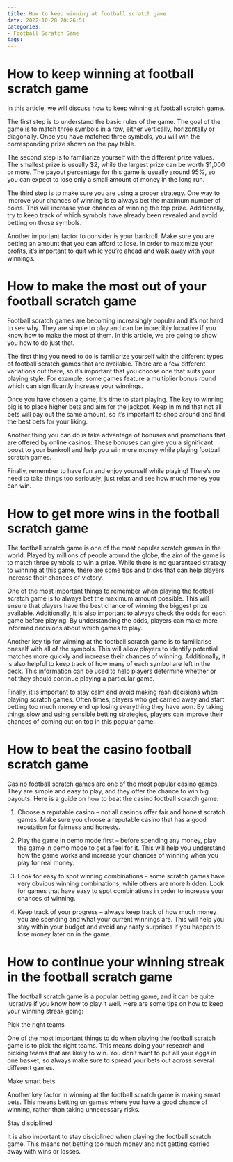 ```yaml
---
title: How to keep winning at football scratch game
date: 2022-10-28 20:26:51
categories:
- Football Scratch Game
tags:
---
```



#  How to keep winning at football scratch game

In this article, we will discuss how to keep winning at football scratch game.

The first step is to understand the basic rules of the game. The goal of the game is to match three symbols in a row, either vertically, horizontally or diagonally. Once you have matched three symbols, you will win the corresponding prize shown on the pay table.

The second step is to familiarize yourself with the different prize values. The smallest prize is usually $2, while the largest prize can be worth $1,000 or more. The payout percentage for this game is usually around 95%, so you can expect to lose only a small amount of money in the long run.

The third step is to make sure you are using a proper strategy. One way to improve your chances of winning is to always bet the maximum number of coins. This will increase your chances of winning the top prize. Additionally, try to keep track of which symbols have already been revealed and avoid betting on those symbols.

Another important factor to consider is your bankroll. Make sure you are betting an amount that you can afford to lose. In order to maximize your profits, it’s important to quit while you’re ahead and walk away with your winnings.

#  How to make the most out of your football scratch game

Football scratch games are becoming increasingly popular and it’s not hard to see why. They are simple to play and can be incredibly lucrative if you know how to make the most of them. In this article, we are going to show you how to do just that.

The first thing you need to do is familiarize yourself with the different types of football scratch games that are available. There are a few different variations out there, so it’s important that you choose one that suits your playing style. For example, some games feature a multiplier bonus round which can significantly increase your winnings.

Once you have chosen a game, it’s time to start playing. The key to winning big is to place higher bets and aim for the jackpot. Keep in mind that not all bets will pay out the same amount, so it’s important to shop around and find the best bets for your liking.

Another thing you can do is take advantage of bonuses and promotions that are offered by online casinos. These bonuses can give you a significant boost to your bankroll and help you win more money while playing football scratch games.

Finally, remember to have fun and enjoy yourself while playing! There’s no need to take things too seriously; just relax and see how much money you can win.

#  How to get more wins in the football scratch game

The football scratch game is one of the most popular scratch games in the world. Played by millions of people around the globe, the aim of the game is to match three symbols to win a prize. While there is no guaranteed strategy to winning at this game, there are some tips and tricks that can help players increase their chances of victory.

One of the most important things to remember when playing the football scratch game is to always bet the maximum amount possible. This will ensure that players have the best chance of winning the biggest prize available. Additionally, it is also important to always check the odds for each game before playing. By understanding the odds, players can make more informed decisions about which games to play.

Another key tip for winning at the football scratch game is to familiarise oneself with all of the symbols. This will allow players to identify potential matches more quickly and increase their chances of winning. Additionally, it is also helpful to keep track of how many of each symbol are left in the deck. This information can be used to help players determine whether or not they should continue playing a particular game.

Finally, it is important to stay calm and avoid making rash decisions when playing scratch games. Often times, players who get carried away and start betting too much money end up losing everything they have won. By taking things slow and using sensible betting strategies, players can improve their chances of coming out on top in this popular game.

#  How to beat the casino football scratch game

Casino football scratch games are one of the most popular casino games. They are simple and easy to play, and they offer the chance to win big payouts. Here is a guide on how to beat the casino football scratch game:

1. Choose a reputable casino – not all casinos offer fair and honest scratch games. Make sure you choose a reputable casino that has a good reputation for fairness and honesty.

2. Play the game in demo mode first – before spending any money, play the game in demo mode to get a feel for it. This will help you understand how the game works and increase your chances of winning when you play for real money.

3. Look for easy to spot winning combinations – some scratch games have very obvious winning combinations, while others are more hidden. Look for games that have easy to spot combinations in order to increase your chances of winning.

4. Keep track of your progress – always keep track of how much money you are spending and what your current winnings are. This will help you stay within your budget and avoid any nasty surprises if you happen to lose money later on in the game.

#  How to continue your winning streak in the football scratch game

The football scratch game is a popular betting game, and it can be quite lucrative if you know how to play it well. Here are some tips on how to keep your winning streak going:

Pick the right teams

One of the most important things to do when playing the football scratch game is to pick the right teams. This means doing your research and picking teams that are likely to win. You don’t want to put all your eggs in one basket, so always make sure to spread your bets out across several different games.

Make smart bets

Another key factor in winning at the football scratch game is making smart bets. This means betting on games where you have a good chance of winning, rather than taking unnecessary risks.

Stay disciplined

It is also important to stay disciplined when playing the football scratch game. This means not betting too much money and not getting carried away with wins or losses.